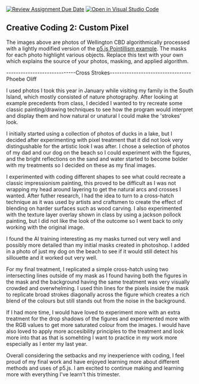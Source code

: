 [![Review Assignment Due Date](https://classroom.github.com/assets/deadline-readme-button-24ddc0f5d75046c5622901739e7c5dd533143b0c8e959d652212380cedb1ea36.svg)](https://classroom.github.com/a/fhdOjw6q)
[![Open in Visual Studio Code](https://classroom.github.com/assets/open-in-vscode-718a45dd9cf7e7f842a935f5ebbe5719a5e09af4491e668f4dbf3b35d5cca122.svg)](https://classroom.github.com/online_ide?assignment_repo_id=12171210&assignment_repo_type=AssignmentRepo)
## Creative Coding 2: Custom Pixel

The images above are photos of Wellington CBD algorithmically processed with a lightly modified version of the [p5.js Pointillism example](https://p5js.org/examples/image-pointillism.html). The masks for each photo highlight various objects. Replace this text with your own which explains the source of your photos, masking, and applied algorithm.

-----------------------------Cross Strokes----------------------------------
                             Phoebe Oliff


I used photos I took this year in January while visiting my family in the South Island, which mostly consisted of nature photography. After looking at example precedents from class, I decided I wanted to try recreate some classic painting/drawing techniques to see how the program would interpret and display them and how natural or unatural I could make the 'strokes' look.

I initially started using a collection of photos of ducks in a lake, but I decided after experimenting with pixel treatment that it did not look very distingushable for the artistic look I was after. I chose a selection of photos of my dad and our dog on the beach so I could experiment with the figures, and the bright reflections on the sand and water started to become bolder with my treatments so I decided on these as my final images. 

I experimented with coding different shapes to see what could recreate a classic impressionism painting, this proved to be difficult as I was not wrapping my head around layering to get the natural arcs and crosses I wanted. After futher research, I had the idea to turn to a cross-hatch technique as it was used by artists and craftsmen to create the effect of blending on harder surfaces such as wood carving. I also experimented with the texture layer overlay shown in class by using a jackson pollock painting, but I did not like the look of the outcome so I went back to only working with the original image. 

I found the AI training interesting as my masks turned out very well and possibly more detailed than my initial masks created in photoshop. I added in a photo of just my dog on the beach to see if it would still detect his sillouette and it worked out very well. 

For my final treatment, I replicated a simple cross-hatch using two intersecting lines outside of my mask as I found having both the figures in the mask and the background having the same treatment was very visually crowded and overwhelming. I used thin lines for the pixels inside the mask to replicate broad strokes diagonally across the figure which creates a rich blend of the colours but still stands out from the noise in the background. 

If I had more time, I would have loved to experiment more with an extra treatment for the drop shadows of the figures and experimented more with the RGB values to get more saturated colour from the images. I would have also loved to apply more accesibility principles to the treatment and look more into that as that is somehting I want to practice in my work more especially as I enter my last year. 

Overall considering the setbacks and my inexperience with coding, I feel proud of my final work and have enjoyed learning more about different methods and uses of p5.js. I am excited to continue making and learning more with everything I've learn't this trimester. 